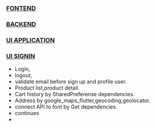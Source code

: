 ### [FONTEND](https://youtube.com/playlist?list=PL3nPgdhXQtHfgtMpD_0EvJm-8LP3uNfc-)
### [BACKEND](https://www.youtube.com/watch?v=c708Nf0cHrs&t=4702s)
### [UI APPLICATION](https://github.com/Khanthamalee/Ecommercefromflutter/assets/110266347/319e489c-51b5-4d69-bd3b-f0efb4049e1c) 
### [UI SIGNIN](https://github.com/Khanthamalee/Ecommercefromflutter/assets/110266347/67eea18f-4d42-492b-950d-1f3f4412a4eb)

* Login,
* logout,
* validate email before sign up and profile user.
* Product list,product detail.
* Cart history by SharedPreferense dependencies.
* Address by google_maps_flutter,geocoding,geolocator.
* connect API to font by Get dependencies.
* continues
* 

